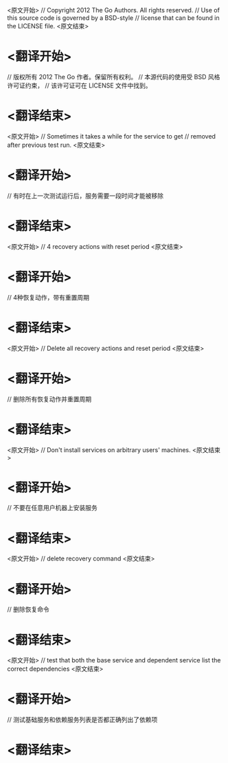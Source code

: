 
<原文开始>
// Copyright 2012 The Go Authors. All rights reserved.
// Use of this source code is governed by a BSD-style
// license that can be found in the LICENSE file.
<原文结束>

# <翻译开始>
// 版权所有 2012 The Go 作者。保留所有权利。
// 本源代码的使用受 BSD 风格许可证约束，
// 该许可证可在 LICENSE 文件中找到。
# <翻译结束>


<原文开始>
	// Sometimes it takes a while for the service to get
	// removed after previous test run.
<原文结束>

# <翻译开始>
// 有时在上一次测试运行后，服务需要一段时间才能被移除
# <翻译结束>


<原文开始>
// 4 recovery actions with reset period
<原文结束>

# <翻译开始>
// 4种恢复动作，带有重置周期
# <翻译结束>


<原文开始>
// Delete all recovery actions and reset period
<原文结束>

# <翻译开始>
// 删除所有恢复动作并重置周期
# <翻译结束>


<原文开始>
// Don't install services on arbitrary users' machines.
<原文结束>

# <翻译开始>
// 不要在任意用户机器上安装服务
# <翻译结束>


<原文开始>
// delete recovery command
<原文结束>

# <翻译开始>
// 删除恢复命令
# <翻译结束>


<原文开始>
// test that both the base service and dependent service list the correct dependencies
<原文结束>

# <翻译开始>
// 测试基础服务和依赖服务列表是否都正确列出了依赖项
# <翻译结束>

